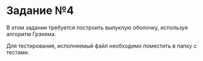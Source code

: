 Задание №4
==========
В этом задании требуется построить выпуклую оболочку, используя алгоритм Грэхема.

Для тестирования, исполняемый файл необходимо поместить в папку с тестами.
